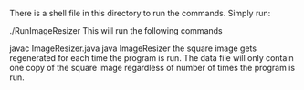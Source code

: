 There is a shell file in this directory to run the commands. Simply run:

./RunImageResizer
This will run the following commands

javac ImageResizer.java
java ImageResizer
the square image gets regenerated for each time the program is run. 
The data file will only contain one copy of the square image regardless of number of times the program is run.  

